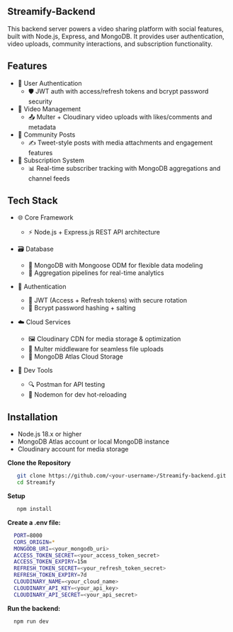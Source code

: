 ## Streamify-Backend
This backend server powers a video sharing platform with social features, built with Node.js, Express, and MongoDB. It provides user authentication, video uploads, community interactions, and subscription functionality.

## Features
- 🔐 User Authentication
  - 🛡️ JWT auth with access/refresh tokens and bcrypt password security
- 🎥 Video Management
  - 📤 Multer + Cloudinary video uploads with likes/comments and metadata
- 💬 Community Posts
  - ✍️ Tweet-style posts with media attachments and engagement features
- 🔔 Subscription System
  - 📊 Real-time subscriber tracking with MongoDB aggregations and channel feeds

## Tech Stack
- 🌐 Core Framework
  - ⚡ Node.js + Express.js REST API architecture

- 🗃️ Database
  - 🍃 MongoDB with Mongoose ODM for flexible data modeling
  - 🔄 Aggregation pipelines for real-time analytics

- 🔐 Authentication
  - 🎫 JWT (Access + Refresh tokens) with secure rotation
  - 🔑 Bcrypt password hashing + salting

- ☁️ Cloud Services
   - 🖼️ Cloudinary CDN for media storage & optimization
   - 🚀 Multer middleware for seamless file uploads
   - 🍃 MongoDB Atlas Cloud Storage
     
- 🔄 Dev Tools
   - 🔍 Postman for API testing
   - 🔄 Nodemon for dev hot-reloading

## Installation
- Node.js 18.x or higher
- MongoDB Atlas account or local MongoDB instance
- Cloudinary account for media storage

**Clone the Repository**
  ```bash
     git clone https://github.com/<your-username>/Streamify-backend.git
     cd Streamify
  ```
  
**Setup**
```bash
   npm install
```

**Create a .env file:**
```bash
  PORT=8000                      
  CORS_ORIGIN=*
  MONGODB_URI=<your_mongodb_uri>
  ACCESS_TOKEN_SECRET=<your_access_token_secret>
  ACCESS_TOKEN_EXPIRY=15m   
  REFRESH_TOKEN_SECRET=<your_refresh_token_secret>
  REFRESH_TOKEN_EXPIRY=7d           
  CLOUDINARY_NAME=<your_cloud_name>
  CLOUDINARY_API_KEY=<your_api_key>
  CLOUDINARY_API_SECRET=<your_api_secret>
```
  
**Run the backend:**
```bash
  npm run dev
```


